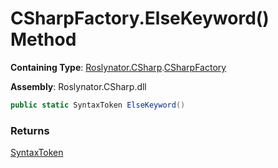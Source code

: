 # CSharpFactory\.ElseKeyword\(\) Method

**Containing Type**: [Roslynator.CSharp](../../README.md)\.[CSharpFactory](../README.md)

**Assembly**: Roslynator\.CSharp\.dll

```csharp
public static SyntaxToken ElseKeyword()
```

### Returns

[SyntaxToken](https://docs.microsoft.com/en-us/dotnet/api/microsoft.codeanalysis.syntaxtoken)

